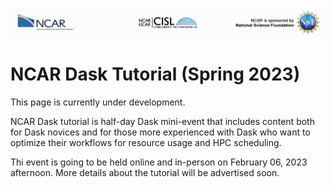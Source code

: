 ![NCAR CISL NSF Logo](images/NCAR_CISL_NSF_banner.jpeg)
# NCAR Dask Tutorial (Spring 2023)
This page is currently under development.

NCAR Dask tutorial is half-day Dask mini-event that includes content both for Dask novices and for those more experienced with Dask who want to optimize their workflows for resource usage and HPC scheduling. 

Thi event is going to be held online and in-person on February 06, 2023 afternoon. More details about the tutorial will be advertised soon. 

